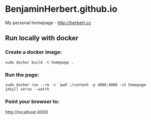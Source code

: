 # BenjaminHerbert.github.io

My personal homepage - http://herbert.cc

## Run locally with docker

### Create a docker image: 

    sudo docker build -t homepage .
    
### Run the page:

    sudo docker run --rm -v `pwd`:/content -p 4000:4000 -it homepage jekyll serve --watch

### Point your browser to:

http://localhost:4000
    
